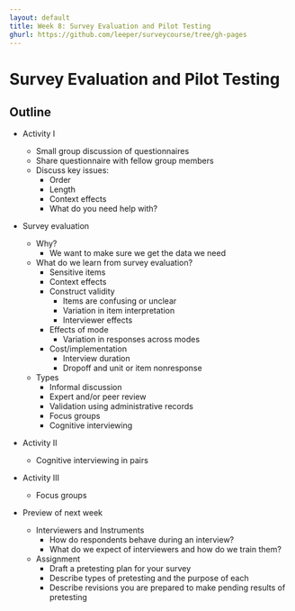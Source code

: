 ```yaml
---
layout: default
title: Week 8: Survey Evaluation and Pilot Testing
ghurl: https://github.com/leeper/surveycourse/tree/gh-pages
---
```


# Survey Evaluation and Pilot Testing #

## Outline ##

  - Activity I
    - Small group discussion of questionnaires
    - Share questionnaire with fellow group members
    - Discuss key issues:
      - Order
      - Length
      - Context effects
      - What do you need help with?
  
  - Survey evaluation
    - Why?
      - We want to make sure we get the data we need
    - What do we learn from survey evaluation?
      - Sensitive items
      - Context effects
      - Construct validity
        - Items are confusing or unclear
        - Variation in item interpretation
        - Interviewer effects
      - Effects of mode
        - Variation in responses across modes
      - Cost/implementation
        - Interview duration
        - Dropoff and unit or item nonresponse
    - Types
      - Informal discussion
      - Expert and/or peer review
      - Validation using administrative records
      - Focus groups
      - Cognitive interviewing
  
  - Activity II
    - Cognitive interviewing in pairs
    
  - Activity III
    - Focus groups
  
  - Preview of next week
    - Interviewers and Instruments
      - How do respondents behave during an interview?
      - What do we expect of interviewers and how do we train them?
    - Assignment
      - Draft a pretesting plan for your survey
      - Describe types of pretesting and the purpose of each
      - Describe revisions you are prepared to make pending results of pretesting
